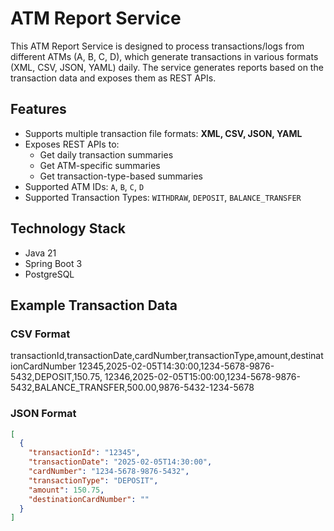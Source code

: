 # ATM Report Service

This ATM Report Service is designed to process transactions/logs from different ATMs (A, B, C, D), which generate transactions in various formats (XML, CSV, JSON, YAML) daily. The service generates reports based on the transaction data and exposes them as REST APIs.

## Features

- Supports multiple transaction file formats: **XML, CSV, JSON, YAML**
- Exposes REST APIs to:
  - Get daily transaction summaries
  - Get ATM-specific summaries
  - Get transaction-type-based summaries
- Supported ATM IDs: `A`, `B`, `C`, `D`
- Supported Transaction Types: `WITHDRAW`, `DEPOSIT`, `BALANCE_TRANSFER`

## Technology Stack

- Java 21
- Spring Boot 3
- PostgreSQL

## Example Transaction Data

### CSV Format

transactionId,transactionDate,cardNumber,transactionType,amount,destinationCardNumber 12345,2025-02-05T14:30:00,1234-5678-9876-5432,DEPOSIT,150.75, 12346,2025-02-05T15:00:00,1234-5678-9876-5432,BALANCE_TRANSFER,500.00,9876-5432-1234-5678

### JSON Format
```json
[
  {
    "transactionId": "12345",
    "transactionDate": "2025-02-05T14:30:00",
    "cardNumber": "1234-5678-9876-5432",
    "transactionType": "DEPOSIT",
    "amount": 150.75,
    "destinationCardNumber": ""
  }
]

